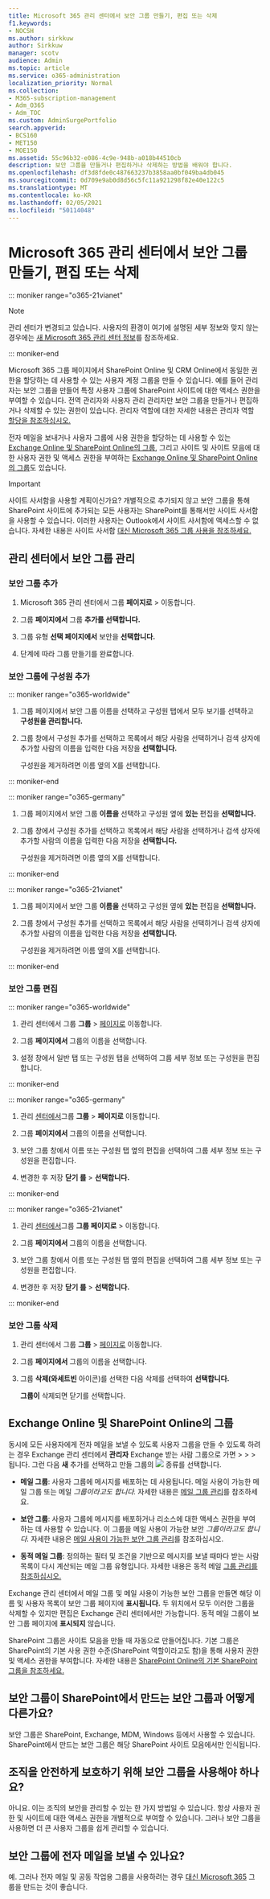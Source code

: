 ```yaml
---
title: Microsoft 365 관리 센터에서 보안 그룹 만들기, 편집 또는 삭제
f1.keywords:
- NOCSH
ms.author: sirkkuw
author: Sirkkuw
manager: scotv
audience: Admin
ms.topic: article
ms.service: o365-administration
localization_priority: Normal
ms.collection:
- M365-subscription-management
- Adm_O365
- Adm_TOC
ms.custom: AdminSurgePortfolio
search.appverid:
- BCS160
- MET150
- MOE150
ms.assetid: 55c96b32-e086-4c9e-948b-a018b44510cb
description: 보안 그룹을 만들거나 편집하거나 삭제하는 방법을 배워야 합니다.
ms.openlocfilehash: df3d8fde0c487663237b3858aa0bf049ba4db045
ms.sourcegitcommit: 0d709e9ab0d8d56c5fc11a921298f82e40e122c5
ms.translationtype: MT
ms.contentlocale: ko-KR
ms.lasthandoff: 02/05/2021
ms.locfileid: "50114048"
---
```

# <a name="create-edit-or-delete-a-security-group-in-the-microsoft-365-admin-center"></a>Microsoft 365 관리 센터에서 보안 그룹 만들기, 편집 또는 삭제

::: moniker range="o365-21vianet"

> [!NOTE]
> 관리 센터가 변경되고 있습니다. 사용자의 환경이 여기에 설명된 세부 정보와 맞지 않는 경우에는 [새 Microsoft 365 관리 센터 정보](https://docs.microsoft.com/microsoft-365/admin/microsoft-365-admin-center-preview?view=o365-21vianet&preserve-view=true)를 참조하세요.

::: moniker-end

Microsoft 365  그룹 페이지에서 SharePoint Online 및 CRM Online에서 동일한 권한을 할당하는 데 사용할 수 있는 사용자 계정 그룹을 만들 수 있습니다. 예를 들어 관리자는 보안 그룹을 만들어 특정 사용자 그룹에 SharePoint 사이트에 대한 액세스 권한을 부여할 수 있습니다. 전역 관리자와 사용자 관리 관리자만 보안 그룹을 만들거나 편집하거나 삭제할 수 있는 권한이 있습니다. 관리자 역할에 대한 자세한 내용은 관리자 역할 [할당을 참조하십시오.](../add-users/assign-admin-roles.md) 
  
전자 메일을 보내거나 사용자 그룹에 사용 권한을 할당하는 데 사용할 수 있는 [Exchange Online 및 SharePoint Online의 그룹](#groups-in-exchange-online-and-sharepoint-online), 그리고 사이트 및 사이트 모음에 대한 사용자 권한 및 액세스 권한을 부여하는 [Exchange Online 및 SharePoint Online의 그룹](#groups-in-exchange-online-and-sharepoint-online)도 있습니다. 
  
> [!IMPORTANT]
>  사이트 사서함을 사용할 계획이신가요? 개별적으로 추가되지 않고 보안 그룹을 통해 SharePoint 사이트에 추가되는 모든 사용자는 SharePoint를 통해서만 사이트 사서함을 사용할 수 있습니다. 이러한 사용자는 Outlook에서 사이트 사서함에 액세스할 수 없습니다. 자세한 내용은 사이트 사서함 [대신 Microsoft 365 그룹 사용을 참조하세요.](https://support.microsoft.com/office/737d6b1f-67cc-41fe-8db8-f2d09dd1673b) 
  
## <a name="manage-security-groups-in-the-admin-center"></a>관리 센터에서 보안 그룹 관리

### <a name="add-a-security-group"></a>보안 그룹 추가

1. Microsoft 365 관리 센터에서 그룹 **페이지로**  >  <a href="https://go.microsoft.com/fwlink/p/?linkid=2052855" target="_blank"></a> 이동합니다.
  
2. 그룹 **페이지에서** 그룹 **추가를 선택합니다.**
    
3. 그룹 유형 **선택 페이지에서** 보안을 **선택합니다.** 
    
4. 단계에 따라 그룹 만들기를 완료합니다. 
 
### <a name="add-members-to-a-security-group"></a>보안 그룹에 구성원 추가

::: moniker range="o365-worldwide"
    
1. 그룹 페이지에서 보안 그룹  이름을 선택하고 구성원  탭에서 모두 보기를 선택하고 **구성원을 관리합니다.** 
    
2. 그룹 창에서 구성원  추가를 선택하고 목록에서 해당 사람을 선택하거나 검색 상자에 추가할  사람의 이름을 입력한 다음 저장을 **선택합니다.**
    
    구성원을 제거하려면 이름 옆의 X를 선택합니다. 
  
::: moniker-end

::: moniker range="o365-germany"

1. 그룹 페이지에서 보안 그룹 **이름을** 선택하고 구성원 옆에 **있는** 편집을 **선택합니다.** 
    
2. 그룹 창에서 구성원  추가를 선택하고 목록에서 해당 사람을 선택하거나 검색 상자에 추가할  사람의 이름을 입력한 다음 저장을 **선택합니다.**
    
    구성원을 제거하려면 이름 옆의 X를 선택합니다. 
  
::: moniker-end

::: moniker range="o365-21vianet"


1. 그룹 페이지에서 보안 그룹 **이름을** 선택하고 구성원 옆에 **있는** 편집을 **선택합니다.** 
    
2. 그룹 창에서 구성원  추가를 선택하고 목록에서 해당 사람을 선택하거나 검색 상자에 추가할  사람의 이름을 입력한 다음 저장을 **선택합니다.**
    
    구성원을 제거하려면 이름 옆의 X를 선택합니다.

::: moniker-end

### <a name="edit-a-security-group"></a>보안 그룹 편집

::: moniker range="o365-worldwide"

1. 관리 센터에서 그룹 **그룹** \> <a href="https://go.microsoft.com/fwlink/p/?linkid=2052855" target="_blank">페이지로</a> 이동합니다.
  
2. 그룹 **페이지에서** 그룹의 이름을 선택합니다. 
    
3. 설정 창에서 일반 탭  또는 구성원  탭을 선택하여 그룹 세부 정보 또는 구성원을 편집합니다.

::: moniker-end

::: moniker range="o365-germany"

1. 관리 <a href="https://go.microsoft.com/fwlink/p/?linkid=848041" target="_blank">센터에서</a>그룹 **그룹** \> **페이지로** 이동합니다.  
  
2. 그룹 **페이지에서** 그룹의 이름을 선택합니다. 
    
3. 보안 그룹 창에서 이름 또는 구성원  탭  옆의 편집을 선택하여 그룹 세부 정보 또는 구성원을 편집합니다. 
    
4. 변경한 후 저장 **닫기 를** \> **선택합니다.**

::: moniker-end

::: moniker range="o365-21vianet"

1. 관리 <a href="https://go.microsoft.com/fwlink/p/?linkid=850627" target="_blank">센터에서</a>그룹 **그룹 페이지로** \>  이동합니다.
  
2. 그룹 **페이지에서** 그룹의 이름을 선택합니다. 
    
3. 보안 그룹 창에서 이름 또는 구성원  탭  옆의 편집을 선택하여 그룹 세부 정보 또는 구성원을 편집합니다. 
    
4. 변경한 후 저장 **닫기 를** > **선택합니다.**

::: moniker-end


### <a name="delete-a-security-group"></a>보안 그룹 삭제

1. 관리 센터에서 그룹 **그룹**  >  <a href="https://go.microsoft.com/fwlink/p/?linkid=2052855" target="_blank">페이지로</a> 이동합니다.
    
2. 그룹 **페이지에서** 그룹의 이름을 선택합니다. 
    
3. 그룹 **삭제(와세트빈** 아이콘)를 선택한 다음 삭제를 선택하여 **선택합니다.**
    
    **그룹이** 삭제되면 닫기를 선택합니다. 
    
## <a name="groups-in-exchange-online-and-sharepoint-online"></a>Exchange Online 및 SharePoint Online의 그룹

동시에 모든 사용자에게 전자 메일을 보낼 수 있도록 사용자 그룹을 만들 수 있도록 하려는 경우 Exchange 관리 센터에서 **관리자** Exchange 받는 사람 그룹으로 가면 \>  \>  \> 됩니다. 그런 다음 **새** 추가를 선택하고 만들 그룹의 ![ ](../../media/328ffb57-5f31-430a-b653-4a6b8e76d338.png) 종류를 선택합니다. 
  
- **메일 그룹**: 사용자 그룹에 메시지를 배포하는 데 사용됩니다. 메일 사용이 가능한 메일 그룹 또는 메일 *그룹이라고도 합니다.* 자세한 내용은 [메일 그룹 관리](https://technet.microsoft.com/library/bb124513.aspx)를 참조하세요.
    
- **보안 그룹**: 사용자 그룹에 메시지를 배포하거나 리소스에 대한 액세스 권한을 부여하는 데 사용할 수 있습니다. 이 그룹을 메일 사용이 가능한 보안 *그룹이라고도 합니다.* 자세한 내용은 [메일 사용이 가능한 보안 그룹 관리](https://technet.microsoft.com/library/bb123521.aspx)를 참조하십시오.
    
- **동적 메일 그룹**: 정의하는 필터 및 조건을 기반으로 메시지를 보낼 때마다 받는 사람 목록이 다시 계산되는 메일 그룹 유형입니다. 자세한 내용은 동적 메일 [그룹 관리를 참조하십시오.](https://technet.microsoft.com/library/bb123722.aspx)
    
Exchange 관리 센터에서 메일 그룹 및 메일 사용이 가능한 보안 그룹을 만들면 해당 이름 및 사용자 목록이 보안 그룹 페이지에 **표시됩니다.** 두 위치에서 모두 이러한 그룹을 삭제할 수 있지만 편집은 Exchange 관리 센터에서만 가능합니다. 동적 메일 그룹이 보안 그룹 페이지에 **표시되지** 않습니다. 
  
 SharePoint 그룹은 사이트 모음을 만들 때 자동으로 만들어집니다. 기본 그룹은 SharePoint의 기본 사용 권한 수준(SharePoint 역할이라고도 함)을 통해 사용자 권한 및 액세스 권한을 부여합니다. 자세한 내용은 [SharePoint Online의 기본 SharePoint 그룹을 참조하세요.](https://docs.microsoft.com/sharepoint/default-sharepoint-groups)
  
## <a name="how-is-a-security-group-different-from-security-groups-i-create-in-sharepoint"></a>보안 그룹이 SharePoint에서 만드는 보안 그룹과 어떻게 다른가요?

보안 그룹은 SharePoint, Exchange, MDM, Windows 등에서 사용할 수 있습니다. SharePoint에서 만드는 보안 그룹은 해당 SharePoint 사이트 모음에서만 인식됩니다.
  
## <a name="do-i-have-to-use-security-groups-for-my-organization-to-be-secure"></a>조직을 안전하게 보호하기 위해 보안 그룹을 사용해야 하나요?

아니요. 이는 조직의 보안을 관리할 수 있는 한 가지 방법일 수 있습니다. 항상 사용자 권한 및 사이트에 대한 액세스 권한을 개별적으로 부여할 수 있습니다. 그러나 보안 그룹을 사용하면 더 큰 사용자 그룹을 쉽게 관리할 수 있습니다.
  
## <a name="can-i-send-email-to-a-security-group"></a>보안 그룹에 전자 메일을 보낼 수 있나요?

예. 그러나 전자 메일 및 공동 작업용 그룹을 사용하려는 경우 [대신 Microsoft 365](../create-groups/create-groups.md) 그룹을 만드는 것이 좋습니다. 
  

